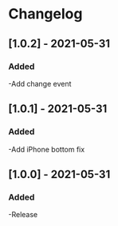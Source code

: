 # Changelog

## [1.0.2] - 2021-05-31
### Added
-Add change event

## [1.0.1] - 2021-05-31
### Added
-Add iPhone bottom fix

## [1.0.0] - 2021-05-31
### Added
-Release